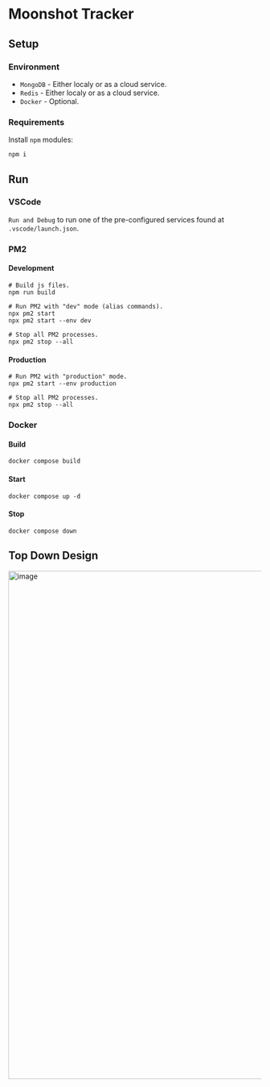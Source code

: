 # Moonshot Tracker

## Setup

### Environment
- `MongoDB` - Either localy or as a cloud service.
- `Redis` - Either localy or as a cloud service.
- `Docker` - Optional.


### Requirements
Install `npm` modules:
```
npm i
```

## Run

### VSCode
`Run and Debug` to run one of the pre-configured services found at `.vscode/launch.json`.

### PM2

#### Development
```
# Build js files.
npm run build

# Run PM2 with "dev" mode (alias commands).
npx pm2 start
npx pm2 start --env dev

# Stop all PM2 processes.
npx pm2 stop --all
```

#### Production
```
# Run PM2 with "production" mode.
npx pm2 start --env production

# Stop all PM2 processes.
npx pm2 stop --all
```

### Docker

#### Build
```
docker compose build
```

#### Start
```
docker compose up -d
```

#### Stop
```
docker compose down
```

## Top Down Design
<img width="1009" alt="image" src="https://github.com/imbonda/moonshot-tracker/assets/16254595/2511bca6-35af-40dd-8a25-e643470ee044">

